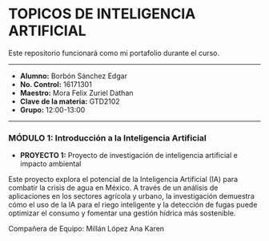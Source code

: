 # TOPICOS DE INTELIGENCIA ARTIFICIAL

Este repositorio funcionará como mi portafolio durante el curso. 

---



* **Alumno:** Borbón Sánchez Edgar
* **No. Control:** 16171301
* **Maestro:** Mora Felix Zuriel Dathan
* **Clave de la materia:** GTD2102
* **Grupo:** 12:00-13:00

---


### MÓDULO 1: Introducción a la Inteligencia Artificial

* **PROYECTO 1:** Proyecto de investigación de inteligencia artificial e impacto ambiental

Este proyecto explora el potencial de la Inteligencia Artificial (IA) para combatir la crisis de agua en México. A través de un análisis de aplicaciones en los sectores agrícola y urbano, la investigación demuestra cómo el uso de la IA para el riego inteligente y la detección de fugas puede optimizar el consumo y fomentar una gestión hídrica más sostenible.

Compañera de Equipo: Millán López Ana Karen
